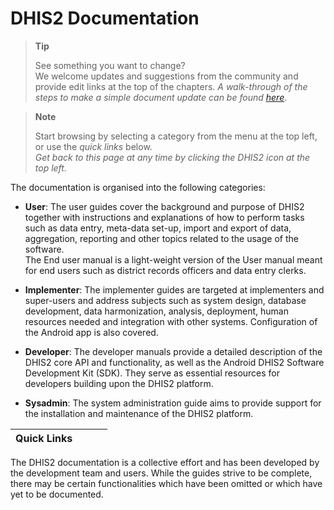 # DHIS2 Documentation

> **Tip**
>
> See something you want to change?  
> We welcome updates and suggestions from the community and provide edit links at the top of the chapters.
> _A walk-through of the steps to make a simple document update can be found [here](https://github.com/dhis2/dhis2-docs/blob/master/src/commonmark/en/content/common/submitting-a-doc-fix.md)_.

> **Note**
>
> Start browsing by selecting a category from the menu at the top left, or use the _quick links_ below.  
> _Get back to this page at any time by clicking the DHIS2 icon at the top left._ 

The documentation is organised into the following categories:

- **User**:   The user guides cover the background and purpose of DHIS2 together with instructions and explanations of how to perform tasks such as data entry, meta-data set-up, import and export of data, aggregation, reporting and other topics related to the usage of the software.  
The End user manual is a light-weight version of the User manual meant for end users such as district records officers and data entry clerks.<!-- user -->  

- **Implementer**: The implementer guides are targeted at implementers and super-users and address subjects such as system design, database development, data harmonization, analysis, deployment, human resources needed and integration with other systems. Configuration of the Android app is also covered.<!-- implementer -->  

- **Developer**: The developer manuals provide a detailed description of the DHIS2 core API and functionality, as well as the Android DHIS2 Software Development Kit (SDK). They serve as essential resources for developers building upon the DHIS2 platform.<!-- developer -->  

- **Sysadmin**: The system administration guide aims to provide support for the installation and maintenance of the DHIS2 platform.<!-- sysadmin -->  

|Quick Links ||||
|--- |--- |--- |--- |


The DHIS2 documentation is a collective effort and has been developed by the development team and users. While the guides strive to be complete, there may be certain functionalities which have been omitted or which have yet to be documented.
